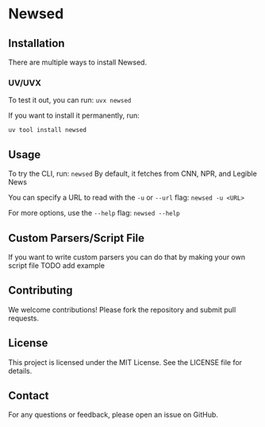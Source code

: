 # Newsed

## Installation

There are multiple ways to install Newsed.

### UV/UVX

To test it out, you can run:
`uvx newsed`

If you want to install it permanently, run:

`uv tool install newsed`

## Usage

To try the CLI, run:
`newsed`
By default, it fetches from CNN, NPR, and Legible News

You can specify a URL to read with the `-u` or `--url` flag:
`newsed -u <URL>`

For more options, use the `--help` flag:
`newsed --help`

## Custom Parsers/Script File

If you want to write custom parsers you can do that by making your own script file
TODO add example

## Contributing

We welcome contributions! Please fork the repository and submit pull requests.

## License

This project is licensed under the MIT License. See the LICENSE file for details.

## Contact

For any questions or feedback, please open an issue on GitHub.
